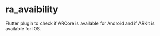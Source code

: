# ra_avaibility
Flutter plugin to check if ARCore is available for Android and if ARKit is available for IOS.
